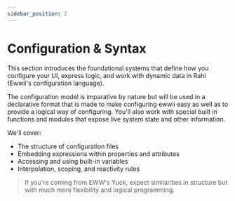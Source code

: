 ```yaml
---
sidebar_position: 2
---
```


# Configuration & Syntax

This section introduces the foundational systems that define how you configure your UI, express logic, and work with dynamic data in Rahi (Ewwii's configuration language).

The configuration model is imparative by nature but will be used in a declarative format that is made to make configuring ewwii easy as well as to provide a logical way of configuring. You'll also work with special built in functions and modules that expose live system state and other information.

We'll cover:

- The structure of configuration files
- Embedding expressions within properties and attributes
- Accessing and using built-in variables
- Interpolation, scoping, and reactivity rules

> If you're coming from EWW's Yuck, expect similarities in structure but with much more flexibility and logical programming.
